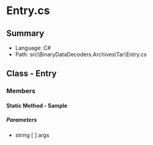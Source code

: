 ﻿# Entry.cs

## Summary

* Language: C#
* Path: src\BinaryDataDecoders.Archives\Tar\Entry.cs

## Class - Entry

### Members

#### Static Method - Sample

#####  Parameters

 - string [  ] args 

